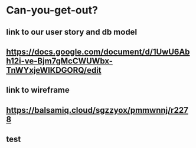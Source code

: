 # Can-you-get-out?

## link to our user story and db model

## https://docs.google.com/document/d/1UwU6Abh12i-ve-Bjm7gMcCWUWbx-TnWYxjeWlKDGORQ/edit

## link to wireframe

## https://balsamiq.cloud/sgzzyox/pmmwnnj/r2278

## test